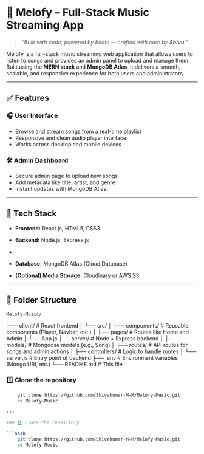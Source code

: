 # 🎵 Melofy – Full-Stack Music Streaming App

> _“Built with code, powered by beats — crafted with care by **Shivu**.”_

Melofy is a full-stack music streaming web application that allows users to listen to songs and provides an admin panel to upload and manage them. Built using the **MERN stack** and **MongoDB Atlas**, it delivers a smooth, scalable, and responsive experience for both users and administrators.

---

## ✅ Features

### 🎧 User Interface
- Browse and stream songs from a real-time playlist
- Responsive and clean audio player interface
- Works across desktop and mobile devices

### 🛠 Admin Dashboard
- Secure admin page to upload new songs
- Add metadata like title, artist, and genre
- Instant updates with MongoDB Atlas

---

## 🧰 Tech Stack

- **Frontend:** React.js, HTML5, CSS3
- **Backend:** Node.js, Express.js

- 
- **Database:** MongoDB Atlas (Cloud Database)
- **(Optional) Media Storage:** Cloudinary or AWS S3

---

## 📁 Folder Structure

	Melofy-Music/
├── client/ # React frontend
│ └── src/
│ ├── components/ # Reusable components (Player, Navbar, etc.)
│ ├── pages/ # Routes like Home and Admin
│ └── App.js
├── server/ # Node + Express backend
│ ├── models/ # Mongoose models (e.g., Song)
│ ├── routes/ # API routes for songs and admin actions
│ ├── controllers/ # Logic to handle routes
│ └── server.js # Entry point of backend
├── .env # Environment variables (Mongo URI, etc.)
└── README.md # This file



### 1️⃣ Clone the repository

```bash
	git clone https://github.com/Shivakumar-M-M/Melofy-Music.git
	cd Melofy-Music

---

### 1️⃣ Clone the repository

```bash
	git clone https://github.com/Shivakumar-M-M/Melofy-Music.git
	cd Melofy-Music
